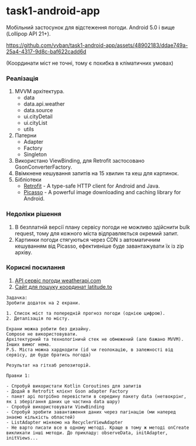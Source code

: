 # task1-android-app

Мобільний застосунок для відстеження погоди. Android 5.0 і вище (Lollipop API 21+).

https://github.com/vvban/task1-android-app/assets/48902183/ddae749a-25a4-4317-9d8c-baf622cadd6d

(Координати міст не точні, тому є похибка в кліматичних умовах) 

### Реалізація
1. MVVM архітектура.
    - data
    - data.api.weather
    - data.source
    - ui.cityDetail
    - ui.cityList
    - utils
2. Патерни
   - Adapter
   - Factory
   - Singleton
3. Використано ViewBinding, для Retrofit застосовано GsonConverterFactory.
4. Ввімкнене кешування запитів на 15 хвилин та кеш для картинок.
5. Бібліотеки 
   - [Retrofit](https://square.github.io/retrofit/) - A type-safe HTTP client for Android and Java.
   - [Picasso](https://square.github.io/picasso/) - A powerful image downloading and caching library for Android.

### Недоліки рішення
1. В безплатній версії плану сервісу погоди не можливо здійснити bulk request, тому для кожного міста відправляється окремий запит.
2. Картинки погоди стягуються через CDN з автоматичним кешуванням від Picasso, ефективніше буде завантажувати їх із zip архіву.

### Корисні посилання
1. [API сервіс погоди weatherapi.com](https://www.weatherapi.com/api-explorer.aspx#current)
2. [Сайт для пошуку координат latitude.to](https://latitude.to/map/ua/ukraine/regions)

```
Задачка:
Зробити додаток на 2 екрани.

1. Список міст та попередній прогноз погоди (однією цифрою).
2. Деталізація по місту.

Екрани можна робити без дизайну.
Compose не використовувати.
Архітектурний та технологіничй стек не обмежений (але бажано MVVM).
Інших вимог нема.
P.S. Міста можна хардкодити (id чи геолокацію, в залежності від сервісу, де буде братись погода)

Результат на гітхаб репозиторій.
```

```
Правки 1:

- Спробуй використати Kotlin Coroutines для запитів
- Додай в Retrofit клієнт Gson adapter Factory
- пакет api потрібно перевістити в середину пакету data (нетвокрінг, як і зберігання даних це частина data шару)
- Спробуй використовувати ViewBinding 
- Спробуй зробити завантаження даних через пагінацію (ми наперед знаємо кількість областей)
- ListAdapter міняємо на RecyclerViewAdapter
- Не варто писати все в одному методі. Краще в тому ж методі onCreate викликати інші методи. До прикладу: observeData, initAdapter, initViews...
```
